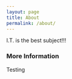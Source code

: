 ```yaml
---
layout: page
title: About
permalink: /about/
---
```


I.T. is the best subject!!!

### More Information

Testing
